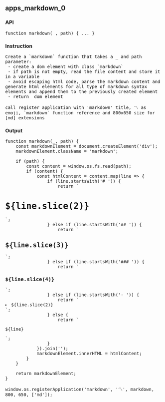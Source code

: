 ## apps_markdown_0
### API
<pre style='text-wrap: wrap'>function markdown(_, path) { ... }
</pre>
### Instruction
<pre style='text-wrap: wrap'>Create a `markdown` function that takes a _ and path parameter:
 - create a dom element with class `markdown`
 - if path is not empty, read the file content and store it in a variable
 - avoid escaping html code, parse the markdown content and generate html elements for all type of markdown syntax elements and append them to the previously created element
 - return  dom element

call register application with 'markdown' title, 〽️ as emoji, `markdown` function reference and 800x650 size for [md] extensions</pre>
### Output
<pre style='text-wrap: wrap'>function markdown(_, path) {
    const markdownElement = document.createElement('div');
    markdownElement.className = 'markdown';

    if (path) {
        const content = window.os.fs.read(path);
        if (content) {
            const htmlContent = content.map(line => {
                if (line.startsWith('# ')) {
                    return `<h1>${line.slice(2)}</h1>`;
                } else if (line.startsWith('## ')) {
                    return `<h2>${line.slice(3)}</h2>`;
                } else if (line.startsWith('### ')) {
                    return `<h3>${line.slice(4)}</h3>`;
                } else if (line.startsWith('- ')) {
                    return `<li>${line.slice(2)}</li>`;
                } else {
                    return `<p>${line}</p>`;
                }
            }).join('');
            markdownElement.innerHTML = htmlContent;
        }
    }

    return markdownElement;
}

window.os.registerApplication('markdown', '〽️', markdown, 800, 650, ['md']);
</pre>
